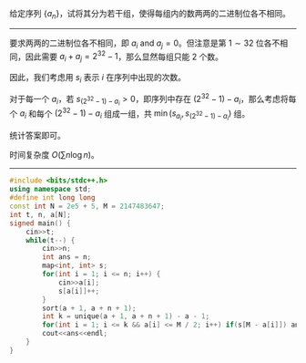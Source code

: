 给定序列 $\{a_n\}$，试将其分为若干组，使得每组内的数两两的二进制位各不相同。

---

要求两两的二进制位各不相同，即 $a_i~\text{and}~a_j=0$。但注意是第 $1\sim32$ 位各不相同，因此需要 $a_i+a_j=2^{32}-1$，那么显然每组只能 $2$ 个数。

因此，我们考虑用 $s_i$ 表示 $i$ 在序列中出现的次数。

对于每一个 $a_i$，若 $s_{(2^{32}-1)-a_i}>0$，即序列中存在 $(2^{32}-1)-a_i$，那么考虑将每个 $a_i$ 和每个 $(2^{32}-1)-a_i$ 组成一组，共 $\min(s_{a_i},s_{(2^{32}-1)-a_i})$ 组。

统计答案即可。

时间复杂度 $O(\sum n\log n)$。

---

```cpp
#include <bits/stdc++.h>
using namespace std;
#define int long long
const int N = 2e5 + 5, M = 2147483647;
int t, n, a[N];
signed main() {
    cin>>t;
    while(t--) {
        cin>>n;
        int ans = n;
        map<int, int> s;
        for(int i = 1; i <= n; i++) {
            cin>>a[i];
            s[a[i]]++;
        }
        sort(a + 1, a + n + 1);
        int k = unique(a + 1, a + n + 1) - a - 1;
        for(int i = 1; i <= k && a[i] <= M / 2; i++) if(s[M - a[i]]) ans -= min(s[a[i]], s[M - a[i]]);
        cout<<ans<<endl;
    }
}
```